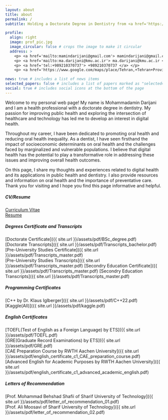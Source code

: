 ```yaml
---
layout: about
title: about
permalink: /
subtitle: Holding a Doctorate Degree in Dentistry from <a href='https://en.wikipedia.org/wiki/Kerman_University_of_Medical_Sciences'> Kerman University of Medical Sciences </a>, <a href='https://www.google.com/maps/place/Kerman,+Kerman+Province,+Iran/@30.2766089,56.9968987,12z/data=!4m6!3m5!1s0x3f021851dbb1d0d1:0xcd1f7455f5d78eb6!8m2!3d30.2839379!4d57.0833628!16zL20vMDNncGtn'> Kerman, Iran </a>

profile:
  align: right
  image: prof_pic.jpg
  image_circular: false # crops the image to make it circular
  address: >
    <p> <a href='mailto:mamindarijani@gmail.com'> mamindarijani@gmail.com </a> </p>
    <p> <a href='mailto:ma.darijani@kmu.ac.ir'> ma.darijani@kmu.ac.ir </a> </p>
    <p> <a href='tel:+989210370737'> +989210370737 </a> </p>
    <p> <a href='https://www.google.com/maps/place/Tehran,+Tehran+Province,+Iran/@35.7075737,51.3476552,11z/data=!3m1!4b1!4m6!3m5!1s0x3f8e00491ff3dcd9:0xf0b3697c567024bc!8m2!3d35.7218583!4d51.3346954!16zL20vMGZ0bHg'> Tehran, Iran </a> </p>

news: true # includes a list of news items
selected_papers: false # includes a list of papers marked as "selected={true}"
social: true # includes social icons at the bottom of the page
---
```


Welcome to my personal web page! My name is Mohammadamin Darijani and I am a health professional with a doctorate degree in dentistry. My passion for improving public health and exploring the intersection of healthcare and technology has led me to develop an interest in digital health.

Throughout my career, I have been dedicated to promoting oral health and reducing oral health inequality. As a dentist, I have seen firsthand the impact of socioeconomic determinants on oral health and the challenges faced by marginalized and vulnerable populations. I believe that digital health has the potential to play a transformative role in addressing these issues and improving overall health outcomes.

On this page, I share my thoughts and experiences related to digital health and its applications in public health and dentistry. I also provide resources and information on oral health and the importance of preventative care. Thank you for visiting and I hope you find this page informative and helpful.








##### CV/Resume
[Curriculum Vitae](https://drive.google.com/file/d/10CaE62SCxMwSfPhmFCNJbpt4Rbko7hRS/view?usp=share_link)  
[Resume](https://drive.google.com/file/d/1qtIZU1ph_XFNdA312VnQZl8ud3zMy1Hx/view?usp=share_link)
##### Degrees Certificate and Transcripts
[Doctorate Certificate]({{ site.url }}/assets/pdf/BSc_degree.pdf)  
[Doctorate Transcripts]({{ site.url }}/assets/pdf/Transcripts_bachelor.pdf)  
[Pre-University Studies Certificate]({{ site.url }}/assets/pdf/Transcripts_master.pdf)  
[Pre-University Studies Transcripts]({{ site.url }}/assets/pdf/Transcripts_master.pdf)
[Secondry Education Certificate]({{ site.url }}/assets/pdf/Transcripts_master.pdf)
[Secondry Education Transcripts]({{ site.url }}/assets/pdf/Transcripts_master.pdf)
##### Programming Certificates
[C++ by Dr. Klaus Iglberger]({{ site.url }}/assets/pdf/C++22.pdf)  
[Kaggle(All)]({{ site.url }}/assets/pdf/kaggle.pdf)  
##### English Certificates
[TOEFL(Test of English as a Foreign Language) by ETS]({{ site.url }}/assets/pdf/TOEFL.pdf)  
[GRE(Graduate Record Examinations) by ETS]({{ site.url }}/assets/pdf/GRE.pdf)  
[CAE Preparation Course by RWTH Aachen University]({{ site.url }}/assets/pdf/english_certificate_c1_CAE_preparation_course.pdf)  
[Advanced English for Academic Purposes by RWTH Aachen University]({{ site.url }}/assets/pdf/english_certificate_c1_advanced_academic_english.pdf)  
##### Letters of Recommendation
[Prof. Mohammad Behshad Shafii of Sharif University of Technology]({{ site.url }}/assets/pdf/letter_of_recommendation_01.pdf)  
[Prof. Ali Moosavi of Sharif University of Technology]({{ site.url }}/assets/pdf/letter_of_recommendation_02.pdf)  






